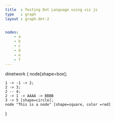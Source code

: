 ```yaml
---
title  : Testing Dot Language using viz js
type   : graph
layout : graph-dot-2


nodes:
    - a
    - b
    - c
    - d
    - e
    - f
---
```


dinetwork {
    node[shape=box];
    
    1 -> -1 -> 2;
    2 -> 3; 
    2 -- 4; 
    2 -> 1 -> AAAA -> BBBB
    3 -> 5 [shape=circle]; 
    node "This is a node" [shape=square, color =red]
}
